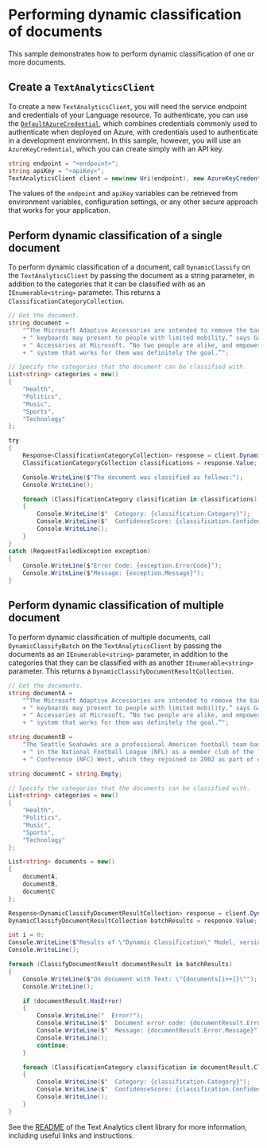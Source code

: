 # Performing dynamic classification of documents
This sample demonstrates how to perform dynamic classification of one or more documents.

## Create a `TextAnalyticsClient`
To create a new `TextAnalyticsClient`, you will need the service endpoint and credentials of your Language resource. To authenticate, you can use the [`DefaultAzureCredential`][DefaultAzureCredential], which combines credentials commonly used to authenticate when deployed on Azure, with credentials used to authenticate in a development environment. In this sample, however, you will use an `AzureKeyCredential`, which you can create simply with an API key.

```C# Snippet:CreateTextAnalyticsClient
string endpoint = "<endpoint>";
string apiKey = "<apiKey>";
TextAnalyticsClient client = new(new Uri(endpoint), new AzureKeyCredential(apiKey));
```

The values of the `endpoint` and `apiKey` variables can be retrieved from environment variables, configuration settings, or any other secure approach that works for your application.

## Perform dynamic classification of a single document
To perform dynamic classification of a document, call `DynamicClassify` on the `TextAnalyticsClient` by passing the document as a string parameter, in addition to the categories that it can be classified with as an `IEnumerable<string>` parameter. This returns a `ClassificationCategoryCollection`.

```C# Snippet:Sample11DynamicClassify
// Get the document.
string document =
    "“The Microsoft Adaptive Accessories are intended to remove the barriers that traditional mice and"
    + " keyboards may present to people with limited mobility,” says Gabi Michel, director of Accessible"
    + " Accessories at Microsoft. “No two people are alike, and empowering people to configure their own"
    + " system that works for them was definitely the goal.”";

// Specify the categories that the document can be classified with.
List<string> categories = new()
{
    "Health",
    "Politics",
    "Music",
    "Sports",
    "Technology"
};

try
{
    Response<ClassificationCategoryCollection> response = client.DynamicClassify(document, categories);
    ClassificationCategoryCollection classifications = response.Value;

    Console.WriteLine($"The document was classified as follows:");
    Console.WriteLine();

    foreach (ClassificationCategory classification in classifications)
    {
        Console.WriteLine($"  Category: {classification.Category}");
        Console.WriteLine($"  ConfidenceScore: {classification.ConfidenceScore}.");
        Console.WriteLine();
    }
}
catch (RequestFailedException exception)
{
    Console.WriteLine($"Error Code: {exception.ErrorCode}");
    Console.WriteLine($"Message: {exception.Message}");
}
```

## Perform dynamic classification of multiple document
To perform dynamic classification of multiple documents, call `DynamicClassifyBatch` on the `TextAnalyticsClient` by passing the documents as an `IEnumerable<string>` parameter, in addition to the categories that they can be classified with as another `IEnumerable<string>` parameter. This returns a `DynamicClassifyDocumentResultCollection`.

```C# Snippet:Sample11DynamicClassifyBatchConvenience
// Get the documents.
string documentA =
    "“The Microsoft Adaptive Accessories are intended to remove the barriers that traditional mice and"
    + " keyboards may present to people with limited mobility,” says Gabi Michel, director of Accessible"
    + " Accessories at Microsoft. “No two people are alike, and empowering people to configure their own"
    + " system that works for them was definitely the goal.”";

string documentB =
    "The Seattle Seahawks are a professional American football team based in Seattle. The Seahawks compete"
    + " in the National Football League (NFL) as a member club of the league's National Football"
    + " Conference (NFC) West, which they rejoined in 2002 as part of conference realignment.";

string documentC = string.Empty;

// Specify the categories that the documents can be classified with.
List<string> categories = new()
{
    "Health",
    "Politics",
    "Music",
    "Sports",
    "Technology"
};

List<string> documents = new()
{
    documentA,
    documentB,
    documentC
};

Response<DynamicClassifyDocumentResultCollection> response = client.DynamicClassifyBatch(documents, categories);
DynamicClassifyDocumentResultCollection batchResults = response.Value;

int i = 0;
Console.WriteLine($"Results of \"Dynamic Classification\" Model, version: \"{batchResults.ModelVersion}\"");
Console.WriteLine();

foreach (ClassifyDocumentResult documentResult in batchResults)
{
    Console.WriteLine($"On document with Text: \"{documents[i++]}\"");
    Console.WriteLine();

    if (documentResult.HasError)
    {
        Console.WriteLine("  Error!");
        Console.WriteLine($"  Document error code: {documentResult.Error.ErrorCode}.");
        Console.WriteLine($"  Message: {documentResult.Error.Message}");
        Console.WriteLine();
        continue;
    }

    foreach (ClassificationCategory classification in documentResult.ClassificationCategories)
    {
        Console.WriteLine($"  Category: {classification.Category}");
        Console.WriteLine($"  ConfidenceScore: {classification.ConfidenceScore}.");
        Console.WriteLine();
    }
}
```

See the [README][README] of the Text Analytics client library for more information, including useful links and instructions.

[DefaultAzureCredential]: https://github.com/Azure/azure-sdk-for-net/blob/main/sdk/identity/Azure.Identity/README.md
[README]: https://github.com/Azure/azure-sdk-for-net/blob/main/sdk/textanalytics/Azure.AI.TextAnalytics/README.md